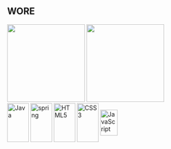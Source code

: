 ## WORE 

<div>
  <img height="180em" src="https://github-readme-stats.vercel.app/api?username=kristtofer-bruno&show_icons=true&theme=dark"/>
  <img height="180em" src="https://github-readme-stats.vercel.app/api/top-langs/?username=kristtofer-bruno&layout=compact&langs_count=16&theme=dark"/>
</div>

<div style="display: inline_block">
  <img align="center" alt="Java" height="90" width="50" src="https://cdn.jsdelivr.net/gh/devicons/devicon@latest/icons/java/java-original-wordmark.svg" />
  <img align="center" alt="spring" height="90" width="50" src="https://cdn.jsdelivr.net/gh/devicons/devicon@latest/icons/spring/spring-original-wordmark.svg" />
  <img align="center" alt="HTML5" height="90" width="50" src="https://cdn.jsdelivr.net/gh/devicons/devicon@latest/icons/html5/html5-original-wordmark.svg" />
  <img align="center" alt="CSS3" height="90" width="50" src="https://cdn.jsdelivr.net/gh/devicons/devicon@latest/icons/css3/css3-original-wordmark.svg" />
  <img align="center" alt="JavaScript" height="60" width="40" src="https://cdn.jsdelivr.net/gh/devicons/devicon@latest/icons/javascript/javascript-original.svg" />
</div>

##




